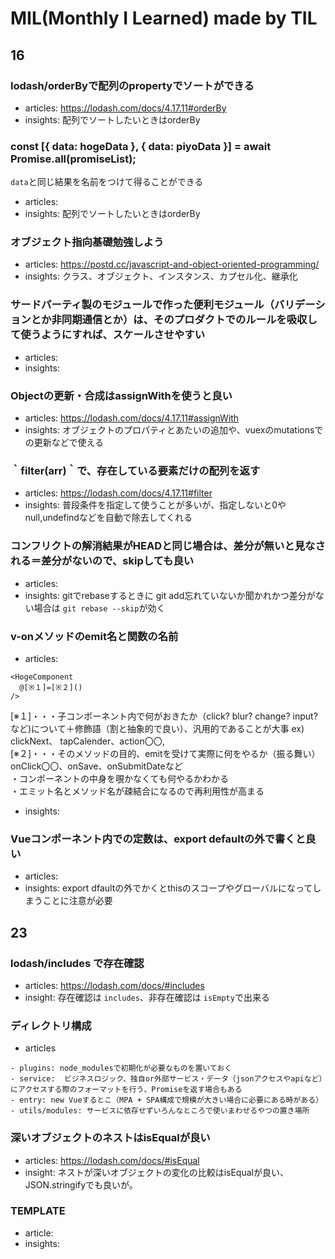 # MIL(Monthly I Learned) made by TIL

## 16
### lodash/orderByで配列のpropertyでソートができる
- articles: https://lodash.com/docs/4.17.11#orderBy
- insights: 配列でソートしたいときはorderBy

### const [{ data: hogeData }, { data: piyoData }] = await Promise.all(promiseList);
`data`と同じ結果を名前をつけて得ることができる
- articles: 
- insights: 配列でソートしたいときはorderBy

### オブジェクト指向基礎勉強しよう
- articles: https://postd.cc/javascript-and-object-oriented-programming/
- insights: クラス、オブジェクト、インスタンス、カプセル化、継承化


### サードパーティ製のモジュールで作った便利モジュール（バリデーションとか非同期通信とか）は、そのプロダクトでのルールを吸収して使うようにすれば、スケールさせやすい
- articles: 
- insights:

### Objectの更新・合成はassignWithを使うと良い
- articles: https://lodash.com/docs/4.17.11#assignWith
- insights: オブジェクトのプロパティとあたいの追加や、vuexのmutationsでの更新などで使える


### ｀filter(arr)｀で、存在している要素だけの配列を返す
- articles: https://lodash.com/docs/4.17.11#filter
- insights: 普段条件を指定して使うことが多いが、指定しないと0やnull,undefindなどを自動で除去してくれる


### コンフリクトの解消結果がHEADと同じ場合は、差分が無いと見なされる＝差分がないので、skipしても良い
- articles: 
- insights: gitでrebaseするときに git add忘れていないか聞かれかつ差分がない場合は `git rebase --skip`が効く 

### v-onメソッドのemit名と関数の名前
- articles:

```
<HogeComponent
  @[※１]=[※２]()
/>
```

[※１]・・・子コンポーネント内で何がおきたか（click? blur? change? input?など)について＋修飾語（割と抽象的で良い）、汎用的であることが大事
ex) clickNext、 tapCalender、action〇〇,   
[※２]・・・そのメソッドの目的、emitを受けて実際に何をやるか（振る舞い）   
onClick〇〇、onSave、onSubmitDateなど   
・コンポーネントの中身を覗かなくても何やるかわかる   
・エミット名とメソッド名が疎結合になるので再利用性が高まる
- insights:

### Vueコンポーネント内での定数は、export defaultの外で書くと良い
- articles: 
- insights: export dfaultの外でかくとthisのスコープやグローバルになってしまうことに注意が必要

## 23
### lodash/includes で存在確認
- articles: https://lodash.com/docs/#includes
- insight: 存在確認は `includes`、非存在確認は `isEmpty`で出来る

### ディレクトリ構成
- articles
 ```
- plugins: node_modulesで初期化が必要なものを置いておく
- service:  ビジネスロジック、独自or外部サービス・データ（jsonアクセスやapiなど）にアクセスする際のフォーマットを行う、Promiseを返す場合もある
- entry: new Vueするとこ（MPA + SPA構成で規模が大きい場合に必要にある時がある）
- utils/modules: サービスに依存せずいろんなところで使いまわせるやつの置き場所
 ```
### 深いオブジェクトのネストはisEqualが良い
- articles: https://lodash.com/docs/#isEqual
- insight: ネストが深いオブジェクトの変化の比較はisEqualが良い、JSON.stringifyでも良いが。

### TEMPLATE
- article: 
- insights:
